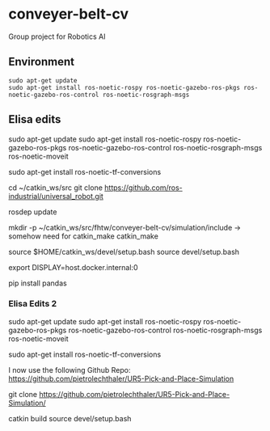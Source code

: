 # conveyer-belt-cv
Group project for Robotics AI


## Environment
```
sudo apt-get update
sudo apt-get install ros-noetic-rospy ros-noetic-gazebo-ros-pkgs ros-noetic-gazebo-ros-control ros-noetic-rosgraph-msgs
```




## Elisa edits

sudo apt-get update
sudo apt-get install ros-noetic-rospy ros-noetic-gazebo-ros-pkgs ros-noetic-gazebo-ros-control ros-noetic-rosgraph-msgs ros-noetic-moveit

sudo apt-get install ros-noetic-tf-conversions

cd ~/catkin_ws/src
git clone https://github.com/ros-industrial/universal_robot.git

rosdep update


mkdir -p ~/catkin_ws/src/fhtw/conveyer-belt-cv/simulation/include -> somehow need for catkin_make
catkin_make

source $HOME/catkin_ws/devel/setup.bash
source devel/setup.bash


export DISPLAY=host.docker.internal:0

pip install pandas


### Elisa Edits 2


sudo apt-get update
sudo apt-get install ros-noetic-rospy ros-noetic-gazebo-ros-pkgs ros-noetic-gazebo-ros-control ros-noetic-rosgraph-msgs ros-noetic-moveit

sudo apt-get install ros-noetic-tf-conversions

I now use the following Github Repo:
https://github.com/pietrolechthaler/UR5-Pick-and-Place-Simulation

git clone https://github.com/pietrolechthaler/UR5-Pick-and-Place-Simulation/

catkin build
source devel/setup.bash